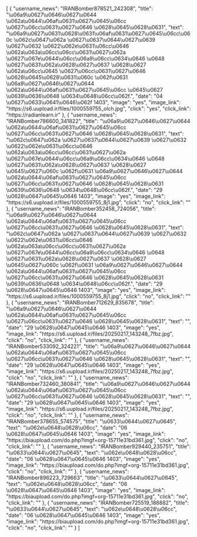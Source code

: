 [
    {
        "username_news": "IRANBomber878521_242308",
        "title": "\u06a9\u0627\u0646\u0627\u0644 \u062a\u0644\u06af\u0631\u0627\u0645\u06cc \u0627\u06cc\u0631\u0627\u0646 \u0628\u0645\u0628\u0631",
        "text": "\u06a9\u0627\u0631\u0628\u0631\u06af\u0631\u0627\u0645\u06cc\u060c \u062c\u0647\u062a \u0627\u0637\u0644\u0627\u0639 \u0627\u0632 \u0622\u062e\u0631\u06cc\u0646 \u062a\u063a\u06cc\u06cc\u0631\u0627\u062a \u0627\u067e\u0644\u06cc\u06a9\u06cc\u0634\u0646 \u0648 \u0627\u0631\u062a\u0628\u0627\u0637 \u0628\u0627 \u062a\u06cc\u0645 \u0627\u06cc\u0631\u0627\u0646 \u0628\u0645\u0628\u0631\u060c \u062f\u0631 \u06a9\u0627\u0646\u0627\u0644 \u062a\u0644\u06af\u0631\u0627\u0645\u06cc \u0645\u0627 \u0639\u0636\u0648 \u0634\u0648\u06cc\u062f.",
        "date": "04 \u0627\u0633\u0641\u0646\u062f 1403",
        "image": "yes",
        "image_link": "https:\/\/s6.uupload.ir\/files\/1000559755_olch.jpg",
        "click": "yes",
        "click_link": "https:\/\/radianlearn.ir"
    },
    {
        "username_news": "IRANBomber786600_341822",
        "title": "\u06a9\u0627\u0646\u0627\u0644 \u062a\u0644\u06af\u0631\u0627\u0645\u06cc \u0627\u06cc\u0631\u0627\u0646 \u0628\u0645\u0628\u0631",
        "text": "\u062c\u0647\u062a \u0627\u0637\u0644\u0627\u0639 \u0627\u0632 \u0622\u062e\u0631\u06cc\u0646 \u062a\u063a\u06cc\u06cc\u0631\u0627\u062a \u0627\u067e\u0644\u06cc\u06a9\u06cc\u0634\u0646 \u0648 \u0627\u0631\u062a\u0628\u0627\u0637 \u0628\u0627 \u0645\u0627\u060c \u062f\u0631 \u06a9\u0627\u0646\u0627\u0644 \u062a\u0644\u06af\u0631\u0627\u0645\u06cc \u0627\u06cc\u0631\u0627\u0646 \u0628\u0645\u0628\u0631 \u0639\u0636\u0648 \u0634\u0648\u06cc\u062f.",
        "date": "29 \u0628\u0647\u0645\u0646 1403",
        "image": "yes",
        "image_link": "https:\/\/s6.uupload.ir\/files\/1000559755_8j1.jpg",
        "click": "no",
        "click_link": ""
    },
    {
        "username_news": "IRANBomber352458_724056",
        "title": "\u06a9\u0627\u0646\u0627\u0644 \u062a\u0644\u06af\u0631\u0627\u0645\u06cc \u0627\u06cc\u0631\u0627\u0646 \u0628\u0645\u0628\u0631",
        "text": "\u062c\u0647\u062a \u0627\u0637\u0644\u0627\u0639 \u0627\u0632 \u0622\u062e\u0631\u06cc\u0646 \u062a\u063a\u06cc\u06cc\u0631\u0627\u062a \u0627\u067e\u0644\u06cc\u06a9\u06cc\u0634\u0646 \u0648 \u0627\u0631\u062a\u0628\u0627\u0637 \u0628\u0627 \u0645\u0627\u060c \u062f\u0631 \u06a9\u0627\u0646\u0627\u0644 \u062a\u0644\u06af\u0631\u0627\u0645\u06cc \u0627\u06cc\u0631\u0627\u0646 \u0628\u0645\u0628\u0631 \u0639\u0636\u0648 \u0634\u0648\u06cc\u062f.",
        "date": "29 \u0628\u0647\u0645\u0646 1403",
        "image": "yes",
        "image_link": "https:\/\/s6.uupload.ir\/files\/1000559755_8j1.jpg",
        "click": "no",
        "click_link": ""
    },
    {
        "username_news": "IRANBomber712629_835678",
        "title": "\u06a9\u0627\u0646\u0627\u0644 \u062a\u0644\u06af\u0631\u0627\u0645\u06cc \u0627\u06cc\u0631\u0627\u0646 \u0628\u0645\u0628\u0631",
        "text": "",
        "date": "29 \u0628\u0647\u0645\u0646 1403",
        "image": "yes",
        "image_link": "https:\/\/s6.uupload.ir\/files\/20250217_143248_7fbz.jpg",
        "click": "no",
        "click_link": ""
    },
    {
        "username_news": "IRANBomber533092_324221",
        "title": "\u06a9\u0627\u0646\u0627\u0644 \u062a\u0644\u06af\u0631\u0627\u0645\u06cc \u0627\u06cc\u0631\u0627\u0646 \u0628\u0645\u0628\u0631",
        "text": "",
        "date": "29 \u0628\u0647\u0645\u0646 1403",
        "image": "yes",
        "image_link": "https:\/\/s6.uupload.ir\/files\/20250217_143248_7fbz.jpg",
        "click": "no",
        "click_link": ""
    },
    {
        "username_news": "IRANBomber732460_380841",
        "title": "\u06a9\u0627\u0646\u0627\u0644 \u062a\u0644\u06af\u0631\u0627\u0645\u06cc \u0627\u06cc\u0631\u0627\u0646 \u0628\u0645\u0628\u0631",
        "text": "",
        "date": "29 \u0628\u0647\u0645\u0646 1403",
        "image": "yes",
        "image_link": "https:\/\/s6.uupload.ir\/files\/20250217_143248_7fbz.jpg",
        "click": "no",
        "click_link": ""
    },
    {
        "username_news": "IRANBomber378655_574575",
        "title": "\u0633\u0644\u0627\u0645",
        "text": "\u062e\u0648\u0628\u06cc",
        "date": "06 \u0628\u0647\u0645\u0646 1403",
        "image": "yes",
        "image_link": "https:\/\/biaupload.com\/do.php?imgf=org-15711e31bd361.jpg",
        "click": "no",
        "click_link": ""
    },
    {
        "username_news": "IRANBomber929440_235751",
        "title": "\u0633\u0644\u0627\u0645",
        "text": "\u062e\u0648\u0628\u06cc",
        "date": "06 \u0628\u0647\u0645\u0646 1403",
        "image": "yes",
        "image_link": "https:\/\/biaupload.com\/do.php?imgf=org-15711e31bd361.jpg",
        "click": "no",
        "click_link": ""
    },
    {
        "username_news": "IRANBomber896223_729663",
        "title": "\u0633\u0644\u0627\u0645",
        "text": "\u062e\u0648\u0628\u06cc",
        "date": "06 \u0628\u0647\u0645\u0646 1403",
        "image": "yes",
        "image_link": "https:\/\/biaupload.com\/do.php?imgf=org-15711e31bd361.jpg",
        "click": "no",
        "click_link": ""
    },
    {
        "username_news": "IRANBomber725519_188882",
        "title": "\u0633\u0644\u0627\u0645",
        "text": "\u062e\u0648\u0628\u06cc",
        "date": "06 \u0628\u0647\u0645\u0646 1403",
        "image": "yes",
        "image_link": "https:\/\/biaupload.com\/do.php?imgf=org-15711e31bd361.jpg",
        "click": "no",
        "click_link": ""
    }
]